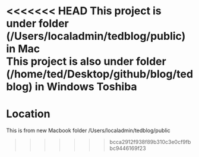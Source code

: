 <<<<<<< HEAD
This project is under folder (/Users/localadmin/tedblog/public) in Mac\
This project is also under folder (/home/ted/Desktop/github/blog/tedblog) in Windows Toshiba
=======
# Location
This is from new Macbook folder /Users/localadmin/tedblog/public
>>>>>>> bcca2912f938f89b310c3e0cf9fbbc9446169f23
